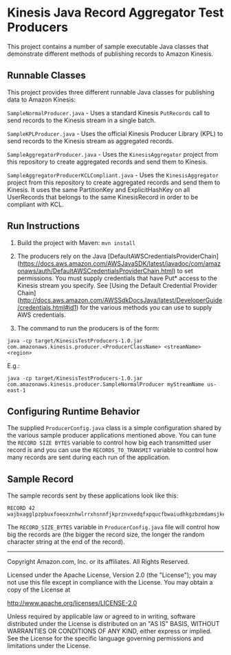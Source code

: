 # Kinesis Java Record Aggregator Test Producers

This project contains a number of sample executable Java classes that demonstrate different methods of publishing records to Amazon Kinesis.

## Runnable Classes

This project provides three different runnable Java classes for publishing data to Amazon Kinesis:

`SampleNormalProducer.java` - Uses a standard Kinesis `PutRecords` call to send records to the Kinesis stream in a single batch.

`SampleKPLProducer.java` - Uses the official Kinesis Producer Library (KPL) to send records to the Kinesis stream as aggregated records.

`SampleAggregatorProducer.java` - Uses the `KinesisAggregator` project from this repository to create aggregated records and send them to Kinesis.

`SampleAggregatorProducerKCLCompliant.java` - Uses the `KinesisAggregator` project from this repository to create aggregated records and send them to Kinesis. It uses the same PartitionKey and ExplicitHashKey on all UserRecords that belongs to the same KinesisRecord in order to be compliant with KCL.

## Run Instructions

1. Build the project with Maven: `mvn install`

2. The producers rely on the Java [DefaultAWSCredentialsProviderChain] (https://docs.aws.amazon.com/AWSJavaSDK/latest/javadoc/com/amazonaws/auth/DefaultAWSCredentialsProviderChain.html) to set permissions.  You must supply credentials that have Put* access to the Kinesis stream you specify.  See [Using the Default Credential Provider Chain] (http://docs.aws.amazon.com/AWSSdkDocsJava/latest/DeveloperGuide/credentials.html#id1) for the various methods you can use to supply AWS credentials.

3.  The command to run the producers is of the form:

`java -cp target/KinesisTestProducers-1.0.jar com.amazonaws.kinesis.producer.<ProducerClassName> <streamName> <region>` 

E.g.:

`java -cp target/KinesisTestProducers-1.0.jar com.amazonaws.kinesis.producer.SampleNormalProducer myStreamName us-east-1`

## Configuring Runtime Behavior

The supplied `ProducerConfig.java` class is a simple configuration shared by the various sample producer applications mentioned above.  You can tune the `RECORD SIZE BYTES` variable to control how big each transmitted user record is and you can use the `RECORDS_TO_TRANSMIT` variable to control how many records are sent during each run of the application.

## Sample Record

The sample records sent by these applications look like this:

```
RECORD 42 wajbxagglpzpbuxfoeoxznhwlrrxhsnnfjkprznvxedqfxpqucfbwaiudhkgzbzmdamsjkezcfrrredlfndbudldudfipzkar
```

The `RECORD_SIZE_BYTES` variable in `ProducerConfig.java` file will control how big the records are (the bigger the record size, the longer the random character string at the end of the record).

----

Copyright Amazon.com, Inc. or its affiliates. All Rights Reserved.

Licensed under the Apache License, Version 2.0 (the "License");
you may not use this file except in compliance with the License.
You may obtain a copy of the License at

   http://www.apache.org/licenses/LICENSE-2.0

Unless required by applicable law or agreed to in writing, software
distributed under the License is distributed on an "AS IS" BASIS,
WITHOUT WARRANTIES OR CONDITIONS OF ANY KIND, either express or implied.
See the License for the specific language governing permissions and
limitations under the License.
